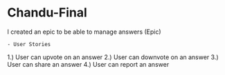 # Chandu-Final


I created an epic to be able to manage answers (Epic)
    
    - User Stories
 1.) User can upvote on an answer
 2.) User can downvote on an answer
 3.) User can share  an answer
 4.) User can report  an answer